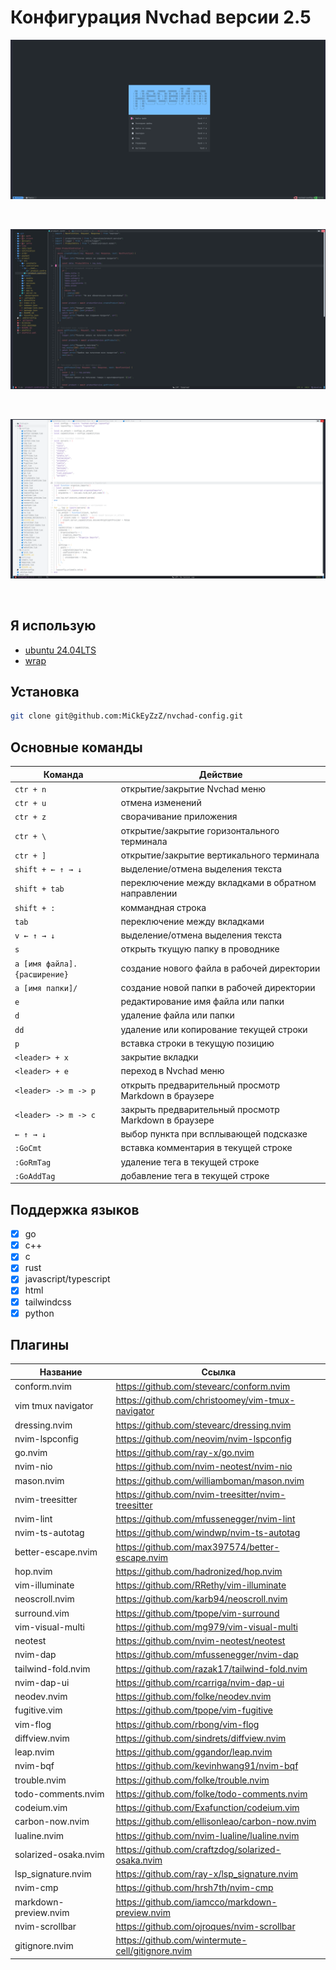 # Конфигурация Nvchad версии 2.5

<p align="center">
  <img src="images/img-4.png">
</p>
</br>
<p align="center">
  <img src="images/img-1.png">
</p>
</br>
<p align="center">
  <img src="images/img-3.png">
</p>
</br>

## Я использую

- [ubuntu 24.04LTS](https://ubuntu.com/download/desktop)
- [wrap](https://www.warp.dev/)

## Установка

```zsh
git clone git@github.com:MiCkEyZzZ/nvchad-config.git
```

## Основные команды

| Команда                      | Действие                                             |
| ---------------------------- | ---------------------------------------------------- |
| `ctr + n`                    | открытие/закрытие Nvchad меню                        |
| `ctr + u`                    | отмена изменений                                     |
| `ctr + z`                    | сворачивание приложения                              |
| `ctr + \`                    | открытие/закрытие горизонтального терминала          |
| `ctr + ]`                    | открытие/закрытие вертикального терминала            |
| `shift + ← ↑ → ↓`            | выделение/отмена выделения текста                    |
| `shift + tab`                | переключение между вкладками в обратном направлении  |
| `shift + :`                  | коммандная строка                                    |
| `tab`                        | переключение между вкладками                         |
| `v ← ↑ → ↓`                  | выделение/отмена выделения текста                    |
| `s`                          | открыть ткущую папку в проводнике                    |
| `a [имя файла].{расширение}` | создание нового файла в рабочей директории           |
| `a [имя папки]/`             | создание новой папки в рабочей директории            |
| `e`                          | редактирование имя файла или папки                   |
| `d`                          | удаление файла или папки                             |
| `dd`                         | удаление или копирование текущей строки              |
| `p`                          | вставка строки в текущую позицию                     |
| `<leader> + x`               | закрытие вкладки                                     |
| `<leader> + e`               | переход в Nvchad меню                                |
| `<leader> -> m -> p`         | открыть предварительный просмотр Markdown в браузере |
| `<leader> -> m -> c`         | закрыть предварительный просмотр Markdown в браузере |
| `← ↑ → ↓`                    | выбор пункта при всплывающей подсказке               |
| `:GoCmt`                     | вставка комментария в текущей строке                 |
| `:GoRmTag`                   | удаление тега в текущей строке                       |
| `:GoAddTag`                  | добавление тега в текущей строке                     |

## Поддержка языков

- [x] go
- [x] c++
- [x] c
- [x] rust
- [x] javascript/typescript
- [x] html
- [x] tailwindcss
- [x] python

## Плагины

| Название              | Ссылка                                             |
| --------------------- | -------------------------------------------------- |
| conform.nvim          | https://github.com/stevearc/conform.nvim           |
| vim tmux navigator    | https://github.com/christoomey/vim-tmux-navigator  |
| dressing.nvim         | https://github.com/stevearc/dressing.nvim          |
| nvim-lspconfig        | https://github.com/neovim/nvim-lspconfig           |
| go.nvim               | https://github.com/ray-x/go.nvim                   |
| nvim-nio              | https://github.com/nvim-neotest/nvim-nio           |
| mason.nvim            | https://github.com/williamboman/mason.nvim         |
| nvim-treesitter       | https://github.com/nvim-treesitter/nvim-treesitter |
| nvim-lint             | https://github.com/mfussenegger/nvim-lint          |
| nvim-ts-autotag       | https://github.com/windwp/nvim-ts-autotag          |
| better-escape.nvim    | https://github.com/max397574/better-escape.nvim    |
| hop.nvim              | https://github.com/hadronized/hop.nvim             |
| vim-illuminate        | https://github.com/RRethy/vim-illuminate           |
| neoscroll.nvim        | https://github.com/karb94/neoscroll.nvim           |
| surround.vim          | https://github.com/tpope/vim-surround              |
| vim-visual-multi      | https://github.com/mg979/vim-visual-multi          |
| neotest               | https://github.com/nvim-neotest/neotest            |
| nvim-dap              | https://github.com/mfussenegger/nvim-dap           |
| tailwind-fold.nvim    | https://github.com/razak17/tailwind-fold.nvim      |
| nvim-dap-ui           | https://github.com/rcarriga/nvim-dap-ui            |
| neodev.nvim           | https://github.com/folke/neodev.nvim               |
| fugitive.vim          | https://github.com/tpope/vim-fugitive              |
| vim-flog              | https://github.com/rbong/vim-flog                  |
| diffview.nvim         | https://github.com/sindrets/diffview.nvim          |
| leap.nvim             | https://github.com/ggandor/leap.nvim               |
| nvim-bqf              | https://github.com/kevinhwang91/nvim-bqf           |
| trouble.nvim          | https://github.com/folke/trouble.nvim              |
| todo-comments.nvim    | https://github.com/folke/todo-comments.nvim        |
| codeium.vim           | https://github.com/Exafunction/codeium.vim         |
| carbon-now.nvim       | https://github.com/ellisonleao/carbon-now.nvim     |
| lualine.nvim          | https://github.com/nvim-lualine/lualine.nvim       |
| solarized-osaka.nvim  | https://github.com/craftzdog/solarized-osaka.nvim  |
| lsp_signature.nvim    | https://github.com/ray-x/lsp_signature.nvim        |
| nvim-cmp              | https://github.com/hrsh7th/nvim-cmp                |
| markdown-preview.nvim | https://github.com/iamcco/markdown-preview.nvim    |
| nvim-scrollbar        | https://github.com/ojroques/nvim-scrollbar         |
| gitignore.nvim        | https://github.com/wintermute-cell/gitignore.nvim  |
